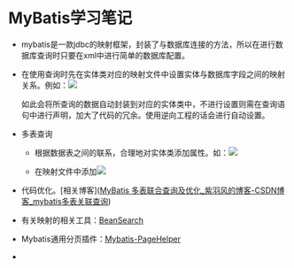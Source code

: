 # MyBatis学习笔记

* mybatis是一款jdbc的映射框架，封装了与数据库连接的方法，所以在进行数据库查询时只要在xml中进行简单的数据库配置。

* 在使用查询时先在实体类对应的映射文件中设置实体与数据库字段之间的映射关系。例如：![](C:\Users\Kobe\AppData\Roaming\marktext\images\2021-12-24-17-30-52-image.png)
  
  如此会将所查询的数据自动封装到对应的实体类中，不进行设置则需在查询语句中进行声明，加大了代码的冗余。使用逆向工程的话会进行自动设置。

* 多表查询
  
  * 根据数据表之间的联系，合理地对实体类添加属性。如：![](C:\Users\Kobe\AppData\Roaming\marktext\images\2021-12-24-17-30-11-image.png)
  
  * 在映射文件中添加![](C:\Users\Kobe\AppData\Roaming\marktext\images\2021-12-24-19-08-12-image.png)

* 代码优化。[相关博客]([MyBatis 多表联合查询及优化_紫羽风的博客-CSDN博客_mybatis多表关联查询](https://blog.csdn.net/happylee6688/article/details/45967763?ops_request_misc=%257B%2522request%255Fid%2522%253A%2522163945097616780261954469%2522%252C%2522scm%2522%253A%252220140713.130102334..%2522%257D&request_id=163945097616780261954469&biz_id=0&utm_medium=distribute.pc_search_result.none-task-blog-2~all~baidu_landing_v2~default-5-45967763.first_rank_v2_pc_rank_v29&utm_term=mybatis%E5%A4%9A%E8%A1%A8%E5%85%B3%E8%81%94%E6%9F%A5%E8%AF%A2&spm=1018.2226.3001.4187)) 

* 有关映射的相关工具：[BeanSearch](https://searcher.ejlchina.com/)

* Mybatis通用分页插件：[Mybatis-PageHelper](https://github.com/pagehelper/Mybatis-PageHelper)

* 
